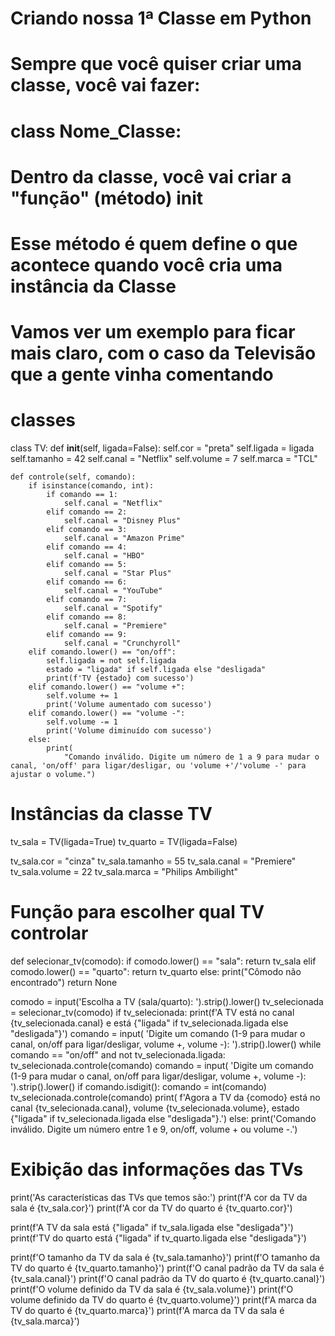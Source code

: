 # Criando nossa 1ª Classe em Python
# Sempre que você quiser criar uma classe, você vai fazer:
#
# class Nome_Classe:
#
# Dentro da classe, você vai criar a "função" (método) __init__
# Esse método é quem define o que acontece quando você cria uma instância da Classe
#
# Vamos ver um exemplo para ficar mais claro, com o caso da Televisão que a gente vinha comentando

# classes
class TV:
    def __init__(self, ligada=False):
        self.cor = "preta"
        self.ligada = ligada
        self.tamanho = 42
        self.canal = "Netflix"
        self.volume = 7
        self.marca = "TCL"

    def controle(self, comando):
        if isinstance(comando, int):
            if comando == 1:
                self.canal = "Netflix"
            elif comando == 2:
                self.canal = "Disney Plus"
            elif comando == 3:
                self.canal = "Amazon Prime"
            elif comando == 4:
                self.canal = "HBO"
            elif comando == 5:
                self.canal = "Star Plus"
            elif comando == 6:
                self.canal = "YouTube"
            elif comando == 7:
                self.canal = "Spotify"
            elif comando == 8:
                self.canal = "Premiere"
            elif comando == 9:
                self.canal = "Crunchyroll"
        elif comando.lower() == "on/off":
            self.ligada = not self.ligada
            estado = "ligada" if self.ligada else "desligada"
            print(f'TV {estado} com sucesso')
        elif comando.lower() == "volume +":
            self.volume += 1
            print('Volume aumentado com sucesso')
        elif comando.lower() == "volume -":
            self.volume -= 1
            print('Volume diminuído com sucesso')
        else:
            print(
                "Comando inválido. Digite um número de 1 a 9 para mudar o canal, 'on/off' para ligar/desligar, ou 'volume +'/'volume -' para ajustar o volume.")


# Instâncias da classe TV
tv_sala = TV(ligada=True)
tv_quarto = TV(ligada=False)

tv_sala.cor = "cinza"
tv_sala.tamanho = 55
tv_sala.canal = "Premiere"
tv_sala.volume = 22
tv_sala.marca = "Philips Ambilight"


# Função para escolher qual TV controlar
def selecionar_tv(comodo):
    if comodo.lower() == "sala":
        return tv_sala
    elif comodo.lower() == "quarto":
        return tv_quarto
    else:
        print("Cômodo não encontrado")
        return None


comodo = input('Escolha a TV (sala/quarto): ').strip().lower()
tv_selecionada = selecionar_tv(comodo)
if tv_selecionada:
    print(f'A TV está no canal {tv_selecionada.canal} e está {"ligada" if tv_selecionada.ligada else "desligada"}')
    comando = input(
        'Digite um comando (1-9 para mudar o canal, on/off para ligar/desligar, volume +, volume -): ').strip().lower()
    while comando == "on/off" and not tv_selecionada.ligada:
        tv_selecionada.controle(comando)
        comando = input(
            'Digite um comando (1-9 para mudar o canal, on/off para ligar/desligar, volume +, volume -): ').strip().lower()
    if comando.isdigit():
        comando = int(comando)
    tv_selecionada.controle(comando)
    print(
        f'Agora a TV da {comodo} está no canal {tv_selecionada.canal}, volume {tv_selecionada.volume}, estado {"ligada" if tv_selecionada.ligada else "desligada"}.')
else:
    print('Comando inválido. Digite um número entre 1 e 9, on/off, volume + ou volume -.')

# Exibição das informações das TVs
print('As características das TVs que temos são:')
print(f'A cor da TV da sala é {tv_sala.cor}')
print(f'A cor da TV do quarto é {tv_quarto.cor}')

print(f'A TV da sala está {"ligada" if tv_sala.ligada else "desligada"}')
print(f'TV do quarto está {"ligada" if tv_quarto.ligada else "desligada"}')

print(f'O tamanho da TV da sala é {tv_sala.tamanho}')
print(f'O tamanho da TV do quarto é {tv_quarto.tamanho}')
print(f'O canal padrão da TV da sala é {tv_sala.canal}')
print(f'O canal padrão da TV do quarto é {tv_quarto.canal}')
print(f'O volume definido da TV da sala é {tv_sala.volume}')
print(f'O volume definido da TV do quarto é {tv_quarto.volume}')
print(f'A marca da TV do quarto é {tv_quarto.marca}')
print(f'A marca da TV da sala é {tv_sala.marca}')
